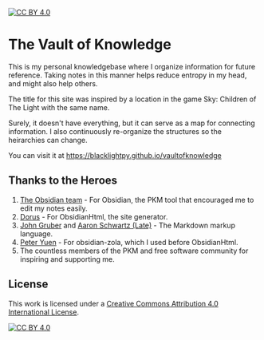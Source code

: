 [![CC BY 4.0][cc-by-shield]][cc-by]
# The Vault of Knowledge

This is my personal knowledgebase where I organize information for future reference. Taking notes in this manner helps reduce entropy in my head, and might also help others.

The title for this site was inspired by a location in the game Sky: Children of The Light with the same name.

Surely, it doesn't have everything, but it can serve as a map for connecting information. I also continuously re-organize the structures so the heirarchies can change.

You can visit it at https://blacklightpy.github.io/vaultofknowledge
## Thanks to the Heroes

1. [The Obsidian team](https://obsidian.md/about) - For Obsidian, the PKM tool that encouraged me to edit my notes easily.
2. [Dorus](https://github.com/dwrolvink) - For ObsidianHtml, the site generator.
3. [John Gruber](https://en.wikipedia.org/wiki/John_Gruber) and [Aaron Schwartz (Late)](https://en.wikipedia.org/wiki/Aaron_Swartz) - The Markdown markup language.
4. [Peter Yuen](https://github.com/ppeetteerrs) - For obsidian-zola, which I used before ObsidianHtml.
5. The countless members of the PKM and free software community for inspiring and supporting me.

## License

This work is licensed under a
[Creative Commons Attribution 4.0 International License][cc-by].

[![CC BY 4.0][cc-by-image]][cc-by]

[cc-by]: http://creativecommons.org/licenses/by/4.0/
[cc-by-image]: https://i.creativecommons.org/l/by/4.0/88x31.png
[cc-by-shield]: https://img.shields.io/badge/License-CC%20BY%204.0-lightgrey.svg
